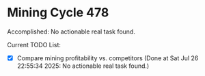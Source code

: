 # Mining Cycle 478

Accomplished: No actionable real task found.

Current TODO List:

- [x] Compare mining profitability vs. competitors  (Done at Sat Jul 26 22:55:34 2025: No actionable real task found.)
